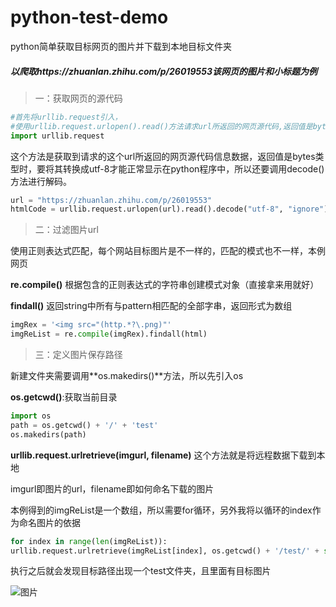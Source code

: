 # python-test-demo
python简单获取目标网页的图片并下载到本地目标文件夹

##### 以爬取https://zhuanlan.zhihu.com/p/26019553该网页的图片和小标题为例

> 一：获取网页的源代码

```python
#首先将urllib.request引入，
#使用urllib.request.urlopen().read()方法请求url所返回的网页源代码,返回值是bytes类型时，要将其转换成utf-8才能正常显示在python程序中，所以还要调用decode()方法进行解码。
import urllib.request 
```

这个方法是获取到请求的这个url所返回的网页源代码信息数据，返回值是bytes类型时，要将其转换成utf-8才能正常显示在python程序中，所以还要调用decode()方法进行解码。

```python
url = "https://zhuanlan.zhihu.com/p/26019553"
htmlCode = urllib.request.urlopen(url).read().decode("utf-8", "ignore")

```

> 二：过滤图片url

使用正则表达式匹配，每个网站目标图片是不一样的，匹配的模式也不一样，本例网页

**re.compile()**  根据包含的正则表达式的字符串创建模式对象（直接拿来用就好）

**findall()**  返回string中所有与pattern相匹配的全部字串，返回形式为数组

```python
imgRex = '<img src="(http.*?\.png)"'
imgReList = re.compile(imgRex).findall(html)
```

> 三：定义图片保存路径

新建文件夹需要调用**os.makedirs()**方法，所以先引入os

**os.getcwd()**:获取当前目录

```python
import os
path = os.getcwd() + '/' + 'test'
os.makedirs(path)
```

**urllib.request.urlretrieve(imgurl, filename)**  这个方法就是将远程数据下载到本地

imgurl即图片的url，filename即如何命名下载的图片

本例得到的imgReList是一个数组，所以需要for循环，另外我将以循环的index作为命名图片的依据

```python
for index in range(len(imgReList)):
urllib.request.urlretrieve(imgReList[index], os.getcwd() + '/test/' + str(index) + '.png')

```

执行之后就会发现目标路径出现一个test文件夹，且里面有目标图片

![图片](https://coding-net-production-pp-ci.codehub.cn/971b1aa7-2174-4413-a02b-b0ef5d6cf2f4.png)













